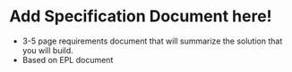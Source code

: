 # Add Specification Document here!

- 3-5 page requirements document that will summarize the solution that you will build.
- Based on EPL document